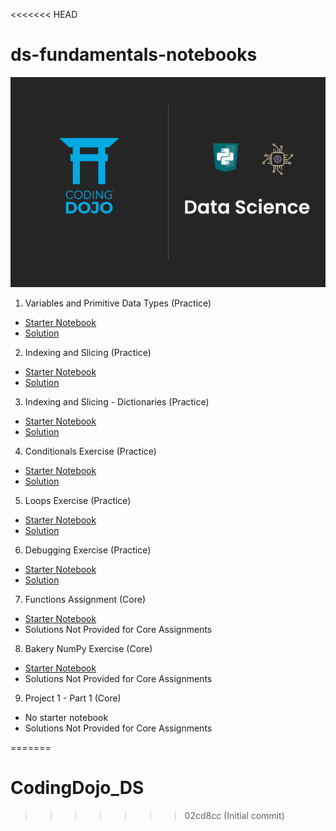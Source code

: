 <<<<<<< HEAD
# ds-fundamentals-notebooks

![png](./Images/Data%20Science%20Thumbnail.png)

1. Variables and Primitive Data Types (Practice)
  - [Starter Notebook](./Variables_and_Primitive_Data_Types-STARTER%20NOTEBOOK.ipynb)
  - [Solution](./SOLUTION_Variables_and_Primitive_Data_Types.ipynb)  
  
2. Indexing and Slicing (Practice)
  - [Starter Notebook](./Indexing_and_Slicing.ipynb)
  - [Solution](./SOLUTION_Indexing_and_Slicing.ipynb)
  
3. Indexing and Slicing - Dictionaries (Practice)
  - [Starter Notebook](./Indexing_and_Slicing_Dictionaries_STARTER.ipynb)
  - [Solution](./SOLUTION_Indexing_and_Slicing_Dictionaries.ipynb)
  
4. Conditionals Exercise (Practice)
  - [Starter Notebook](./Conditionals_Practice_STARTER_NOTEBOOK.ipynb)
  - [Solution](./SOLUTION_Conditionals_Practice.ipynb)
  
5. Loops Exercise (Practice)
  - [Starter Notebook](./Loops_Exercise_(Practice).ipynb)
  - [Solution](./SOLUTION_Loops_Exercise_(Practice).ipynb)
  
6. Debugging Exercise (Practice)
  - [Starter Notebook](./Debugging_Exercise_STARTER.ipynb)
  - [Solution](./SOLUTION_Debugging_Exercise.ipynb)
  
7. Functions Assignment (Core)
  - [Starter Notebook](./Functions_Assignment_(Core)_STARTER_NOTEBOOK.ipynb)
  - Solutions Not Provided for Core Assignments
  
8. Bakery NumPy Exercise  (Core)
  - [Starter Notebook](./NumPy_Bakery_Starter_Notebook_v2_1.ipynb)
  - Solutions Not Provided for Core Assignments


9. Project 1 - Part 1 (Core)
  - No starter notebook
  - Solutions Not Provided for Core Assignments

=======
# CodingDojo_DS
>>>>>>> 02cd8cc (Initial commit)
